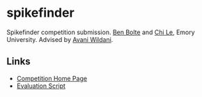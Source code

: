 # spikefinder

Spikefinder competition submission. [Ben Bolte](http://ben.bolte.cc/) and [Chi Le](http://www.biology.emory.edu/research/Prinz/people.html), Emory University. Advised by [Avani Wildani](http://www.mathcs.emory.edu/~avani/index.html).

## Links

 - [Competition Home Page](http://spikefinder.codeneuro.org/)
 - [Evaluation Script](https://github.com/codeneuro/spikefinder-python)
